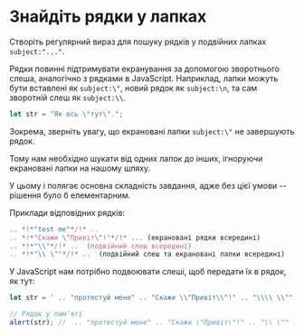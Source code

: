 # Знайдіть рядки у лапках

Створіть регулярний вираз для пошуку рядків у подвійних лапках `subject:"..."`.

Рядки повинні підтримувати екранування за допомогою зворотнього слеша, аналогічно з рядками в JavaScript. Наприклад, лапки можуть бути вставлені як `subject:\"`, новий рядок як `subject:\n`, та сам зворотній слеш як `subject:\\`.

```js
let str = "Як ось \"тут\".";
```

Зокрема, зверніть увагу, що екрановані лапки `subject:\"` не завершують рядок.

Тому нам необхідно шукати від одних лапок до інших, ігноруючи екрановані лапки на нашому шляху.

У цьому і полягає основна складність завдання, адже без цієї умови -- рішення було б елементарним.

Приклади відповідних рядків:
```js
.. *!*"test me"*/!* ..  
.. *!*"Скажи \"Привіт\"!"*/!* ... (екрановані рядки всередині)
.. *!*"\\"*/!* ..  (подвійний слеш всередині)
.. *!*"\\ \""*/!* ..  (подвійний слеш та екрановані лапки всередині)
```

У JavaScript нам потрібно подвоювати слеші, щоб передати їх в рядок, як тут:

```js run
let str = ' .. "протестуй мене" .. "Скажи \\"Привіт\\"!" .. "\\\\ \\"" .. ';

// Рядок у пам’яті
alert(str); //  .. "протестуй мене" .. "Скажи \"Привіт\"!" .. "\\ \"" ..
```
